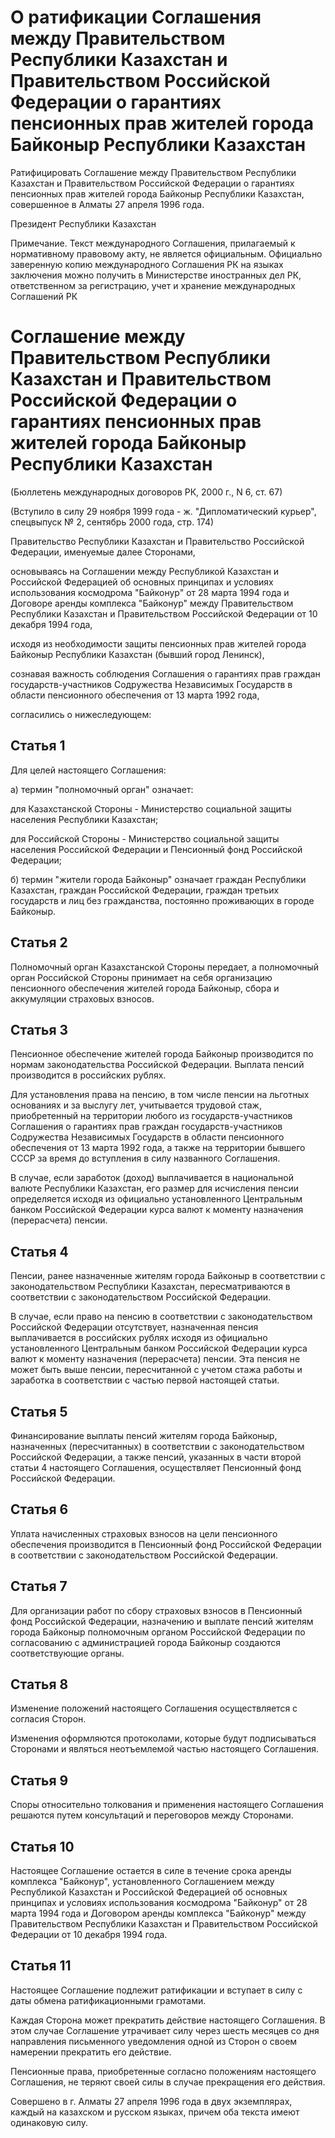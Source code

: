 # О ратификации Соглашения между Правительством Республики Казахстан и Правительством Российской Федерации о гарантиях пенсионных прав жителей города Байконыр Республики Казахстан

Ратифицировать Соглашение между Правительством Республики Казахстан и Правительством Российской Федерации о гарантиях пенсионных прав жителей города Байконыр Республики Казахстан, совершенное в Алматы 27 апреля 1996 года.

Президент Республики Казахстан

Примечание. Текст международного Соглашения, прилагаемый к нормативному правовому акту, не является официальным. Официально заверенную копию международного Соглашения РК на языках заключения можно получить в Министерстве иностранных дел РК, ответственном за регистрацию, учет и хранение международных Соглашений РК

# Соглашение между Правительством Республики Казахстан и Правительством Российской Федерации о гарантиях пенсионных прав жителей города Байконыр Республики Казахстан

(Бюллетень международных договоров РК, 2000 г., N 6, ст. 67)

(Вступило в силу 29 ноября 1999 года - ж. "Дипломатический курьер", спецвыпуск № 2, сентябрь 2000 года, стр. 174)

Правительство Республики Казахстан и Правительство Российской Федерации, именуемые далее Сторонами,

основываясь на Соглашении между Республикой Казахстан и Российской Федерацией об основных принципах и условиях использования космодрома "Байконур" от 28 марта 1994 года и Договоре аренды комплекса "Байконур" между Правительством Республики Казахстан и Правительством Российской Федерации от 10 декабря 1994 года,

исходя из необходимости защиты пенсионных прав жителей города Байконыр Республики Казахстан (бывший город Ленинск),

сознавая важность соблюдения Соглашения о гарантиях прав граждан государств-участников Содружества Независимых Государств в области пенсионного обеспечения от 13 марта 1992 года,

согласились о нижеследующем:

## Статья 1

Для целей настоящего Соглашения:

а) термин "полномочный орган" означает:

для Казахстанской Стороны - Министерство социальной защиты населения Республики Казахстан;

для Российской Стороны - Министерство социальной защиты населения Российской Федерации и Пенсионный фонд Российской Федерации;

б) термин "жители города Байконыр" означает граждан Республики Казахстан, граждан Российской Федерации, граждан третьих государств и лиц без гражданства, постоянно проживающих в городе Байконыр.

## Статья 2

Полномочный орган Казахстанской Стороны передает, а полномочный орган Российской Стороны принимает на себя организацию пенсионного обеспечения жителей города Байконыр, сбора и аккумуляции страховых взносов.

## Статья 3

Пенсионное обеспечение жителей города Байконыр производится по нормам законодательства Российской Федерации. Выплата пенсий производится в российских рублях.

Для установления права на пенсию, в том числе пенсии на льготных основаниях и за выслугу лет, учитывается трудовой стаж, приобретенный на территории любого из государств-участников Соглашения о гарантиях прав граждан государств-участников Содружества Независимых Государств в области пенсионного обеспечения от 13 марта 1992 года, а также на территории бывшего СССР за время до вступления в силу названного Соглашения.

В случае, если заработок (доход) выплачивается в национальной валюте Республики Казахстан, его размер для исчисления пенсии определяется исходя из официально установленного Центральным банком Российской Федерации курса валют к моменту назначения (перерасчета) пенсии.

## Статья 4

Пенсии, ранее назначенные жителям города Байконыр в соответствии с законодательством Республики Казахстан, пересматриваются в соответствии с законодательством Российской Федерации.

В случае, если право на пенсию в соответствии с законодательством Российской Федерации отсутствует, назначенная пенсия выплачивается в российских рублях исходя из официально установленного Центральным банком Российской Федерации курса валют к моменту назначения (перерасчета) пенсии. Эта пенсия не может быть выше пенсии, пересчитанной с учетом стажа работы и заработка в соответствии с частью первой настоящей статьи.

## Статья 5

Финансирование выплаты пенсий жителям города Байконыр, назначенных (пересчитанных) в соответствии с законодательством Российской Федерации, а также пенсий, указанных в части второй статьи 4 настоящего Соглашения, осуществляет Пенсионный фонд Российской Федерации.

## Статья 6

Уплата начисленных страховых взносов на цели пенсионного обеспечения производится в Пенсионный фонд Российской Федерации в соответствии с законодательством Российской Федерации.

## Статья 7

Для организации работ по сбору страховых взносов в Пенсионный фонд Российской Федерации, назначению и выплате пенсий жителям города Байконыр полномочным органом Российской Федерации по согласованию с администрацией города Байконыр создаются соответствующие органы.

## Статья 8

Изменение положений настоящего Соглашения осуществляется с согласия Сторон.

Изменения оформляются протоколами, которые будут подписываться Сторонами и являться неотъемлемой частью настоящего Соглашения.

## Статья 9

Споры относительно толкования и применения настоящего Соглашения решаются путем консультаций и переговоров между Сторонами.

## Статья 10

Настоящее Соглашение остается в силе в течение срока аренды комплекса "Байконур", установленного Соглашением между Республикой Казахстан и Российской Федерацией об основных принципах и условиях использования космодрома "Байконур" от 28 марта 1994 года и Договором аренды комплекса "Байконур" между Правительством Республики Казахстан и Правительством Российской Федерации от 10 декабря 1994 года.

## Статья 11

Настоящее Соглашение подлежит ратификации и вступает в силу с даты обмена ратификационными грамотами.

Каждая Сторона может прекратить действие настоящего Соглашения. В этом случае Соглашение утрачивает силу через шесть месяцев со дня направления письменного уведомления одной из Сторон о своем намерении прекратить его действие.

Пенсионные права, приобретенные согласно положениям настоящего Соглашения, не теряют своей силы в случае прекращения его действия.

Совершено в г. Алматы 27 апреля 1996 года в двух экземплярах, каждый на казахском и русском языках, причем оба текста имеют одинаковую силу.

